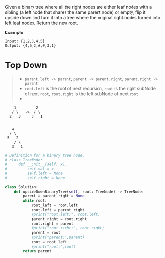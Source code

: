 Given a binary tree where all the right nodes are either leaf nodes with a sibling (a left node that shares the same parent node) or empty, flip it upside down and turn it into a tree where the original right nodes turned into left leaf nodes. Return the new root.

**Example**
```
Input: {1,2,3,4,5}
Output: {4,5,2,#,#,3,1}
```

# Top Down
>* ```parent.left -> parent```, ```parent -> parent.right```, ```parent.right -> parent```
>* ```root.left``` is the root of next recursion, ```root``` is the right subNode of next ```root```, ```root.right``` is the left subNode of next ```root```
>* 
```
    1	      2
   / \   ->  / \          
  2   3	    3   1
  

   4
  / \
 5   2
    / \
   3   1  
```

```python
# Definition for a binary tree node.
# class TreeNode:
#     def __init__(self, x):
#         self.val = x
#         self.left = None
#         self.right = None

class Solution:
    def upsideDownBinaryTree(self, root: TreeNode) -> TreeNode:
        parent = parent_right = None
        while root:
            root_left = root.left
            root.left = parent_right
            #print("root.left:", root.left)
            parent_right = root.right
            root.right = parent
            #print("root.right:", root.right)
            parent = root
            #print("parent:",parent)
            root = root_left
            #print("root:",root)
        return parent

```

